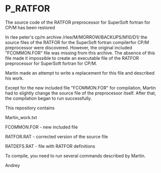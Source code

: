 # P_RATFOR
The source code of the RATFOR preprocessor for SuperSoft fortran  for CP/M has been restored

In rlee peter's cp/m archive /rlee/M/MORROW/BACKUPS/M10/D1/
the source files of the RATFOR for the SuperSoft fortran compilerfor CP/M preprocessor were discovered.
However, the original included "FCOMMON.FOR" file was missing from this archive. The absence of this file made it impossible to create an executable file of the RATFOR preprocessor for SuperSoft fortran for CP/M.

Martin made an attempt to write a replacement for this file and described his work.

Except for the new included file "FCOMMON.FOR"  for compilation, Martin had to slightly change the source file of the preprocessor itself. After that, the compilation began to run successfully.

This repository contains

Martin_work.txt

FCOMMON.FOR - new included file

RATFOR.RAT - corrected version of the source file

RATDEFS.RAT - file with RATFOR definitions

To compile, you need to run several commands
described by Martin.

Andrey
